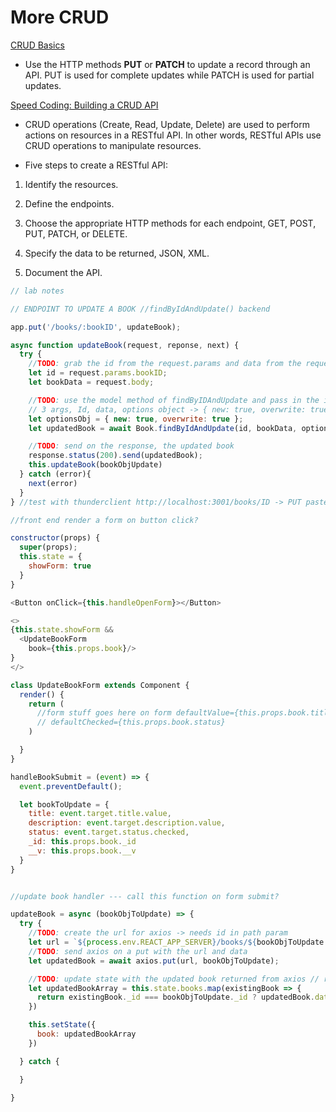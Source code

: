 # More CRUD

[CRUD Basics](https://medium.com/geekculture/crud-operations-explained-2a44096e9c88)

- Use the HTTP methods **PUT** or **PATCH** to update a record through an API. PUT is used for complete updates while PATCH is used for partial updates.

[Speed Coding: Building a CRUD API](https://www.youtube.com/watch?v=EzNcBhSv1Wo)

- CRUD operations (Create, Read, Update, Delete) are used to perform actions on resources in a RESTful API. In other words, RESTful APIs use CRUD operations to manipulate resources.

- Five steps to create a RESTful API:

1. Identify the resources.

2. Define the endpoints.

3. Choose the appropriate HTTP methods for each endpoint, GET, POST, PUT, PATCH, or DELETE.

4. Specify the data to be returned, JSON, XML.

5. Document the API.

``` javascript
// lab notes 

// ENDPOINT TO UPDATE A BOOK //findByIdAndUpdate() backend

app.put('/books/:bookID', updateBook);

async function updateBook(request, reponse, next) {
  try {
    //TODO: grab the id from the request.params and data from the request.body
    let id = request.params.bookID;
    let bookData = request.body;

    //TODO: use the model method of findByIDAndUpdate and pass in the id, data, options object
    // 3 args, Id, data, options object -> { new: true, overwrite: true }
    let optionsObj = { new: true, overwrite: true };
    let updatedBook = await Book.findByIdAndUpdate(id, bookData, optionsObj);

    //TODO: send on the response, the updated book
    response.status(200).send(updatedBook);
    this.updateBook(bookObjUpdate)
  } catch (error){
    next(error)
  }
} //test with thunderclient http://localhost:3001/books/ID -> PUT paste in the body json data, update the data.

//front end render a form on button click? 

constructor(props) {
  super(props);
  this.state = {
    showForm: true
  }
}

<Button onClick={this.handleOpenForm}></Button>

<>
{this.state.showForm && 
  <UpdateBookForm 
    book={this.props.book}/>
}
</>

class UpdateBookForm extends Component {
  render() {
    return (
      //form stuff goes here on form defaultValue={this.props.book.title} -> form control
      // defaultChecked={this.props.book.status}
    )

  }
}

handleBookSubmit = (event) => {
  event.preventDefault();

  let bookToUpdate = {
    title: event.target.title.value,
    description: event.target.description.value,
    status: event.target.status.checked,
    _id: this.props.book._id
    __v: this.props.book.__v
  }
}


//update book handler --- call this function on form submit?

updateBook = async (bookObjToUpdate) => {
  try {
    //TODO: create the url for axios -> needs id in path param
    let url = `${process.env.REACT_APP_SERVER}/books/${bookObjToUpdate._id}`
    //TODO: send axios on a put with the url and data
    let updatedBook = await axios.put(url, bookObjToUpdate);

    //TODO: update state with the updated book returned from axios // return from axios -> updatedBook.data
    let updatedBookArray = this.state.books.map(existingBook => {
      return existingBook._id === bookObjToUpdate._id ? updatedBook.data : existingBook;
    })

    this.setState({
      book: updatedBookArray
    })

  } catch {

  }

}
```